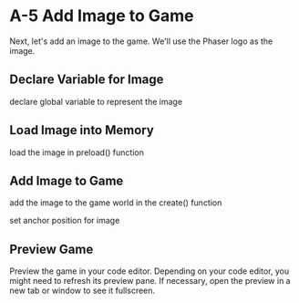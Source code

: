 # A-5 Add Image to Game

Next, let's add an image to the game. We'll use the Phaser logo as the image.

## Declare Variable for Image

declare global variable to represent the image

## Load Image into Memory

load the image in preload\(\) function

## Add Image to Game

add the image to the game world in the create\(\) function

set anchor position for image

## Preview Game

Preview the game in your code editor. Depending on your code editor, you might need to refresh its preview pane. If necessary, open the preview in a new tab or window to see it fullscreen.

